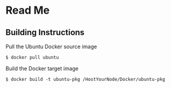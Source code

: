 Read Me
==
Building Instructions
-
Pull the Ubuntu Docker source image 
<pre><code>$ docker pull ubuntu</code></pre>

Build the Docker target image
<pre><code>$ docker build -t ubuntu-pkg /HostYourNode/Docker/ubuntu-pkg</code></pre>
